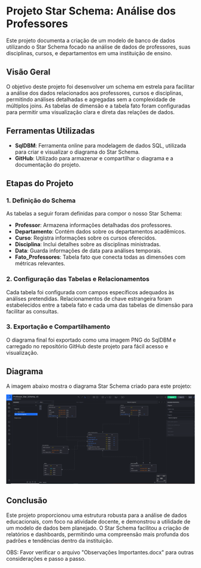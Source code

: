 # Projeto Star Schema: Análise dos Professores

Este projeto documenta a criação de um modelo de banco de dados utilizando o Star Schema focado na análise de dados de professores, suas disciplinas, cursos, e departamentos em uma instituição de ensino.

## Visão Geral

O objetivo deste projeto foi desenvolver um schema em estrela para facilitar a análise dos dados relacionados aos professores, cursos e disciplinas, permitindo análises detalhadas e agregadas sem a complexidade de múltiplos joins. As tabelas de dimensão e a tabela fato foram configuradas para permitir uma visualização clara e direta das relações de dados.

## Ferramentas Utilizadas

- **SqlDBM**: Ferramenta online para modelagem de dados SQL, utilizada para criar e visualizar o diagrama do Star Schema.
- **GitHub**: Utilizado para armazenar e compartilhar o diagrama e a documentação do projeto.

## Etapas do Projeto

### 1. Definição do Schema

As tabelas a seguir foram definidas para compor o nosso Star Schema:

- **Professor**: Armazena informações detalhadas dos professores.
- **Departamento**: Contém dados sobre os departamentos acadêmicos.
- **Curso**: Registra informações sobre os cursos oferecidos.
- **Disciplina**: Inclui detalhes sobre as disciplinas ministradas.
- **Data**: Guarda informações de data para análises temporais.
- **Fato_Professores**: Tabela fato que conecta todas as dimensões com métricas relevantes.

### 2. Configuração das Tabelas e Relacionamentos

Cada tabela foi configurada com campos específicos adequados às análises pretendidas. Relacionamentos de chave estrangeira foram estabelecidos entre a tabela fato e cada uma das tabelas de dimensão para facilitar as consultas.

### 3. Exportação e Compartilhamento

O diagrama final foi exportado como uma imagem PNG do SqlDBM e carregado no repositório GitHub deste projeto para fácil acesso e visualização.

## Diagrama

A imagem abaixo mostra o diagrama Star Schema criado para este projeto:

![Diagrama Star Schema](https://github.com/IOVASCON/Vendas_Com_Star_Schema/blob/main/Professor_Star_Schema-V3.PNG)

## Conclusão

Este projeto proporcionou uma estrutura robusta para a análise de dados educacionais, com foco na atividade docente, e demonstrou a utilidade de um modelo de dados bem planejado. O Star Schema facilitou a criação de relatórios e dashboards, permitindo uma compreensão mais profunda dos padrões e tendências dentro da instituição.

OBS: Favor verificar o arquivo "Observações Importantes.docx" para outras considerações e passo a passo.
